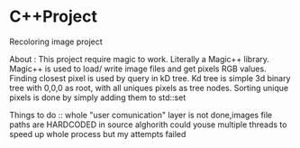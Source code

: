 # C++Project
 Recoloring image project
 
 About :
This project require magic to work.
Literally a Magic++ library.
Magic++ is used to load/ write image files and get pixels RGB values.
Finding closest pixel is used by query in kD tree. 
Kd tree is simple 3d binary tree with 0,0,0 as root,
with all uniques pixels as tree nodes.
Sorting unique pixels is done by simply adding them to std::set


Things to do ::
whole "user comunication" layer is not done,images file paths are HARDCODED in source
alghorith could youse multiple threads to speed up whole process but my attempts failed


